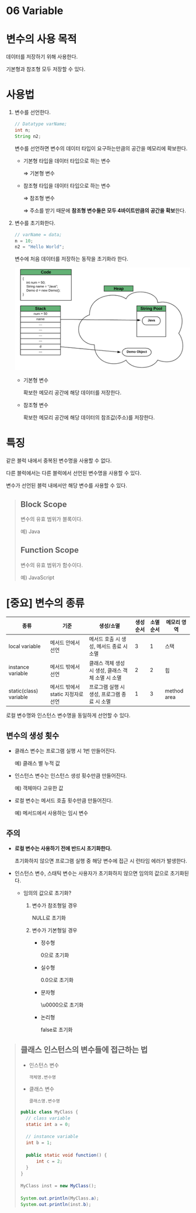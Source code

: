 # 06 Variable

# 변수의 사용 목적

데이터를 저장하기 위해 사용한다.

기본형과 참조형 모두 저장할 수 있다.

# 사용법

1. 변수를 선언한다.
    
    ```java
    // Datatype varName;
    int n;
    String n2;
    ```
    
    변수를 선언하면 변수의 데이터 타입이 요구하는만큼의 공간을 메모리에 확보한다.
    
    - 기본형 타입을 데이터 타입으로 하는 변수
        
        ⇒ 기본형 변수
        
    - 참조형 타입을 데이터 타입으로 하는 변수
        
        ⇒ 참조형 변수
        
        ⇒ 주소를 받기 때문에 **참조형 변수들은 모두 4바이트만큼의 공간을 확보**한다.
        
2. 변수를 초기화한다.
    
    ```java
    // varName = data;
    n = 10;
    n2 = "Hello World";
    ```
    
    변수에 처음 데이터를 저장하는 동작을 초기화라 한다.
    
    ![Untitled](06%20Variable%209c9d210f8d144c8795ab3dc01bc385a9/Untitled.png)
    
    - 기본형 변수
        
        확보한 메모리 공간에 해당 데이터를 저장한다.
        
    - 참조형 변수
        
        확보한 메모리 공간에 해당 데이터의 참조값(주소)를 저장한다.
    

# 특징

같은 블럭 내에서 중복된 변수명을 사용할 수 없다.

다른 블럭에서는 다른 블럭에서 선언된 변수명을 사용할 수 있다.

변수가 선언된 블럭 내에서만 해당 변수를 사용할 수 있다.

> ## Block Scope
> 
> 
> 변수의 유효 범위가 블록이다.
> 
> 예) Java
> 
> ## Function Scope
> 
> 변수의 유효 범위가 함수이다.
> 
> 예) JavaScript
> 

# [중요] 변수의 종류

| 종류 | 기준 | 생성/소멸 | 생성 순서 | 소멸 순서 | 메모리 영역 |
| --- | --- | --- | --- | --- | --- |
| local variable | 메서드 안에서 선언 | 메서드 호출 시 생성, 메서드 종료 시 소멸 | 3 | 1 | 스택 |
| instance variable | 메서드 밖에서 선언 | 클래스 객체 생성 시 생성, 클래스 객체 소멸 시 소멸 | 2 | 2 | 힙 |
| static(class) variable | 메서드 밖에서 static 지정자로 선언 | 프로그램 실행 시 생성, 프로그램 종료 시 소멸 | 1 | 3 | method area |

로컬 변수명와 인스턴스 변수명을 동일하게 선언할 수 있다.

## 변수의 생성 횟수

- 클래스 변수는 프로그램 실행 시 1번 만들어진다.
    
    예) 클래스 별 누적 값
    
- 인스턴스 변수는 인스턴스 생성 횟수만큼 만들어진다.
    
    예) 객체마다 고유한 값
    
- 로컬 변수는 메서드 호출 횟수만큼 만들어진다.
    
    예) 메서드에서 사용하는 임시 변수
    

## 주의

- **로컬 변수는 사용하기 전에 반드시 초기화한다.**
    
    초기화하지 않으면 프로그램 실행 중 해당 변수에 접근 시 런타임 에러가 발생한다.
    
- 인스턴스 변수, 스태틱 변수는 사용자가 초기화하지 않으면 임의의 값으로 초기화된다.
    - 임의의 값으로 초기화?
        1. 변수가 참조형일 경우
            
            NULL로 초기화
            
        2. 변수가 기본형일 경우
            - 정수형
                
                0으로 초기화
                
            - 실수형
                
                0.0으로 초기화
                
            - 문자형
                
                \u0000으로 초기화
                
            - 논리형
                
                false로 초기화
                

> ## 클래스 인스턴스의 변수들에 접근하는 법
> 
> - 인스턴스 변수
>     
>     `객체명.변수명`
>     
> - 클래스 변수
>     
>     `클래스명.변수명`
>     
> 
> ```java
> public class MyClass {
> 	// class variable
> 	static int a = 0;
> 
> 	// instance variable
> 	int b = 1;
> 
> 	public static void function() {
> 		int c = 2;
> 	}
> }
> 
> MyClass inst = new MyClass();
> 
> System.out.println(MyClass.a);
> System.out.println(inst.b);
> ```
>
